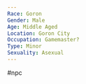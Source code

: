 ```yaml
---
Race: Goron
Gender: Male
Age: Middle Aged
Location: Goron City
Occupation: Gamemaster?
Type: Minor
Sexuality: Asexual
---
```

#npc 

